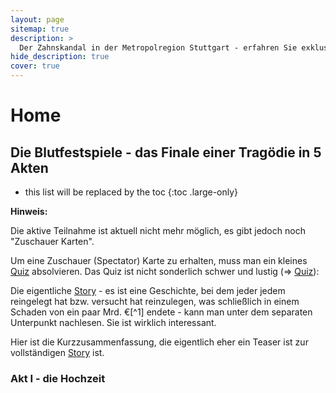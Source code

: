 ```yaml
---
layout: page
sitemap: true
description: >
  Der Zahnskandal in der Metropolregion Stuttgart - erfahren Sie exklusiv die verheimlichten skandalösen Hintergründe warum Patienten nun bis zu 100km zum Notdienst fahren müssen.
hide_description: true
cover: true
---
```


# Home

## Die Blutfestspiele - das Finale einer Tragödie in 5 Akten

+ this list will be replaced by the toc
{:toc .large-only}

**Hinweis:**

Die aktive Teilnahme ist aktuell nicht mehr möglich, es gibt jedoch noch "Zuschauer Karten".

Um eine Zuschauer (Spectator) Karte zu erhalten, muss man ein kleines [Quiz](/quiz/) absolvieren.
Das Quiz ist nicht sonderlich schwer und lustig (=> [Quiz](/quiz/)):

Die eigentliche [Story](/story/) - es ist eine Geschichte, bei dem jeder jedem reingelegt hat bzw. versucht hat reinzulegen, was schließlich in einem Schaden von ein paar Mrd. €[^1] endete - kann man unter dem separaten Unterpunkt nachlesen. Sie ist wirklich interessant.

Hier ist die Kurzzusammenfassung, die eigentlich eher ein Teaser ist zur vollständigen [Story](/story/) ist.

### Akt I - die Hochzeit

